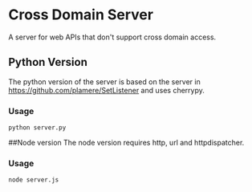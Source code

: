 # Cross Domain Server

A server for web APIs that don't support cross domain access. 

## Python Version
The python version of the server is based on the server in
https://github.com/plamere/SetListener and uses cherrypy.

### Usage
`python server.py`


##Node version
The node version requires http, url and httpdispatcher.

### Usage
`node server.js`
